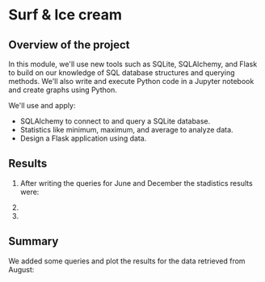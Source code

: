# Surf & Ice cream

## Overview of the project

In this module, we'll use new tools such as SQLite, SQLAlchemy, and Flask to build on our knowledge of SQL database structures and querying methods. We'll also write and execute Python code in a Jupyter notebook and create graphs using Python. 

We'll use and apply:
- SQLAlchemy to connect to and query a SQLite database. 
- Statistics like minimum, maximum, and average to analyze data. 
- Design a Flask application using data.

## Results

1. After writing the queries for June and December the stadistics results were:


2. 
3.

## Summary

We added some queries and plot the results for the data retrieved from August:



